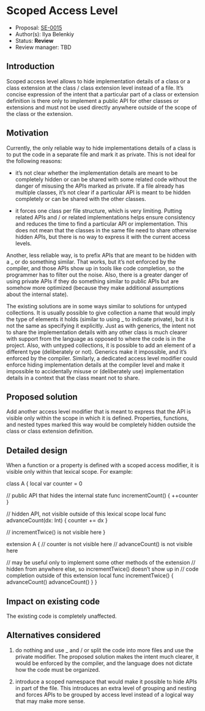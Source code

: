 # Scoped Access Level

* Proposal: [SE-0015](https://github.com/apple/swift-evolution/blob/master/proposals/0015-scoped-access-level.md)
* Author(s): Ilya Belenkiy
* Status: **Review**
* Review manager: TBD

## Introduction

Scoped access level allows to hide implementation details of a class or a class extension at the class / class extension level instead of a file. It’s concise expression of the intent that a particular part of a class or extension definition is there only to implement a public API for other classes or extensions and must not be used directly anywhere outside of the scope of the class or the extension.

## Motivation

Currently, the only reliable way to hide implementations details of a class is to put the code in a separate file and mark it as private. This is not ideal for the following reasons:

- it’s not clear whether the implementation details are meant to be completely hidden or can be shared with some related code without the danger of misusing the APIs marked as private. If a file already has multiple classes, it’s not clear if a particular API is meant to be hidden completely or can be shared with the other classes.

- it forces one class per file structure, which is very limiting. Putting related APIs and / or related implementations helps ensure consistency and reduces the time to find a particular API or implementation. This does not mean that the classes in the same file need to share otherwise hidden APIs, but there is no way to express it with the current access levels.

Another, less reliable way, is to prefix APIs that are meant to be hidden with a _ or do something similar. That works, but it’s not enforced by the compiler, and those APIs show up in tools like code completion, so the programmer has to filter out the noise. Also, there is a greater danger of using private APIs if they do something similar to public APIs but are somehow more optimized (because they make additional assumptions about the internal state).

The existing solutions are in some ways similar to solutions for untyped collections. It is usually possible to give collection a name that would imply the type of elements it holds (similar to using _ to indicate private), but it is not the same as specifying it explicitly. Just as with generics, the intent not to share the implementation details with any other class is much clearer with support from the language as opposed to where the code is in the project. Also, with untyped collections, it is possible to add an element of a different type (deliberately or not). Generics make it impossible, and it’s enforced by the compiler. Similarly, a dedicated access level modifier could enforce hiding implementation details at the compiler level and make it impossible to accidentally misuse or (deliberately use) implementation details in a context that the class meant not to share.

## Proposed solution

Add another access level modifier that is meant to express that the API is visible only within the scope in which it is defined. Properties, functions, and nested types marked this way would be completely hidden outside the class or class extension definition. 

## Detailed design

When a function or a property is defined with a scoped access modifier, it is visible only within that lexical scope. For example:

class A {
   local var counter = 0

   // public API that hides the internal state
   func incrementCount() { ++counter }

   // hidden API, not visible outside of this lexical scope
   local func advanceCount(dx: Int) { counter += dx }

   // incrementTwice() is not visible here
}

extension A {
   // counter is not visible here
   // advanceCount() is not visible here

   // may be useful only to implement some other methods of the extension
   // hidden from anywhere else, so incrementTwice() doesn’t show up in 
   // code completion outside of this extension
   local func incrementTwice() {
      advanceCount()
      advanceCount()
   }
}

## Impact on existing code

The existing code is completely unaffected.

## Alternatives considered

1) do nothing and use _ and / or split the code into more files and use the private modifier. The proposed solution makes the intent much clearer, it would be enforced by the compiler, and the language does not dictate how the code must be organized.

2) introduce a scoped namespace that would make it possible to hide APIs in part of the file. This introduces an extra level of grouping and nesting and forces APIs to be grouped by access level instead of a logical way that may make more sense.
